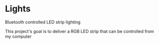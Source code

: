 # Lights
Bluetooth controlled LED strip lighting

This project's goal is to deliver a RGB LED strip that can be controlled from my computer
